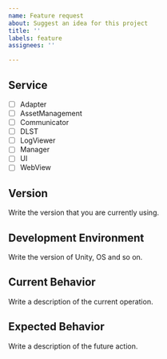 ```yaml
---
name: Feature request
about: Suggest an idea for this project
title: ''
labels: feature
assignees: ''

---
```


<!--
    Thank you for your contribution.

    When it comes to write an issue, please, use the template below.
    To use the template is mandatory for submit new issue and we won't reply the issue that without the template.

    And you can write template's contents in Korean also.

    Before opening a new issue, please search existing issues. 
    https://github.com/nhn/gpm.unity/issues
-->

## Service

* [ ] Adapter
* [ ] AssetManagement
* [ ] Communicator
* [ ] DLST
* [ ] LogViewer
* [ ] Manager
* [ ] UI
* [ ] WebView

## Version
Write the version that you are currently using.

## Development Environment
Write the version of Unity, OS and so on.

## Current Behavior
Write a description of the current operation.

## Expected Behavior
Write a description of the future action.
